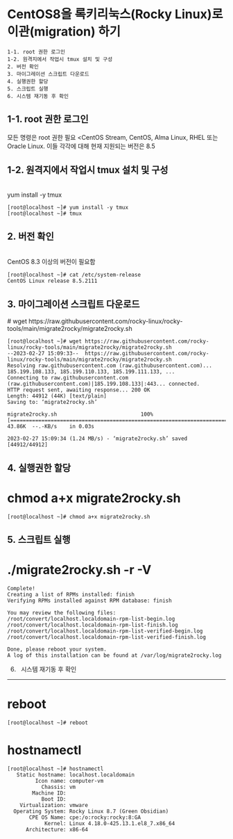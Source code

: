 CentOS8을 록키리눅스(Rocky Linux)로 이관(migration) 하기
======================================================
```
1-1. root 권한 로그인
1-2. 원격지에서 작업시 tmux 설치 및 구성
2. 버전 확인
3. 마이그레이션 스크립트 다운로드
4. 실행권한 할당
5. 스크립트 실행
6. 시스템 재기동 후 확인
```

1-1. root 권한 로그인
---------------------
모든 명령은 root 권한 필요
<CentOS Stream, CentOS, Alma Linux, RHEL 또는 Oracle Linux. 이들 각각에 대해 현재 지원되는 버전은 8.5

1-2. 원격지에서 작업시 tmux 설치 및 구성
---------------------------------------

<br/>yum install -y tmux
```
[root@localhost ~]# yum install -y tmux
[root@localhost ~]# tmux
```

2.&nbsp;버전 확인
------------
<br/>CentOS 8.3 이상의 버전이 필요함
```
[root@localhost ~]# cat /etc/system-release
CentOS Linux release 8.5.2111
```
3.&nbsp;마이그레이션 스크립트 다운로드
----------------------------------
\# wget https://<hi1>raw.githubusercontent.<hi2>com/rocky-linux/rocky-tools/main/migrate2rocky/migrate2rocky.<hi3>sh

```
[root@localhost ~]# wget https://raw.githubusercontent.com/rocky-linux/rocky-tools/main/migrate2rocky/migrate2rocky.sh
--2023-02-27 15:09:33--  https://raw.githubusercontent.com/rocky-linux/rocky-tools/main/migrate2rocky/migrate2rocky.sh
Resolving raw.githubusercontent.com (raw.githubusercontent.com)... 185.199.108.133, 185.199.110.133, 185.199.111.133, ...
Connecting to raw.githubusercontent.com (raw.githubusercontent.com)|185.199.108.133|:443... connected.
HTTP request sent, awaiting response... 200 OK
Length: 44912 (44K) [text/plain]
Saving to: ‘migrate2rocky.sh’

migrate2rocky.sh                           100%[=======================================================================================>]  43.86K  --.-KB/s    in 0.03s

2023-02-27 15:09:34 (1.24 MB/s) - ‘migrate2rocky.sh’ saved [44912/44912]
```


4.&nbsp;실행권한 할당
---------------------

# chmod a+x migrate2rocky.sh
```
[root@localhost ~]# chmod a+x migrate2rocky.sh
```

5.&nbsp;스크립트 실행
---------------------
  
# ./migrate2rocky.sh -r -V

```
Complete!
Creating a list of RPMs installed: finish
Verifying RPMs installed against RPM database: finish

You may review the following files:
/root/convert/localhost.localdomain-rpm-list-begin.log
/root/convert/localhost.localdomain-rpm-list-finish.log
/root/convert/localhost.localdomain-rpm-list-verified-begin.log
/root/convert/localhost.localdomain-rpm-list-verified-finish.log

Done, please reboot your system.
A log of this installation can be found at /var/log/migrate2rocky.log
```

6. &nbsp; 시스템 재기동 후 확인
-----------------------------
# reboot
```
[root@localhost ~]# reboot
```
# hostnamectl
```
[root@localhost ~]# hostnamectl
   Static hostname: localhost.localdomain
         Icon name: computer-vm
           Chassis: vm
        Machine ID: 
           Boot ID: 
    Virtualization: vmware
  Operating System: Rocky Linux 8.7 (Green Obsidian)
       CPE OS Name: cpe:/o:rocky:rocky:8:GA
            Kernel: Linux 4.18.0-425.13.1.el8_7.x86_64
      Architecture: x86-64

```
